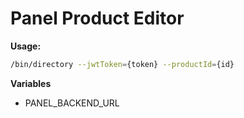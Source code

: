 # Panel Product Editor

**Usage:**
```bash
/bin/directory --jwtToken={token} --productId={id}
```

**Variables**
- PANEL_BACKEND_URL
